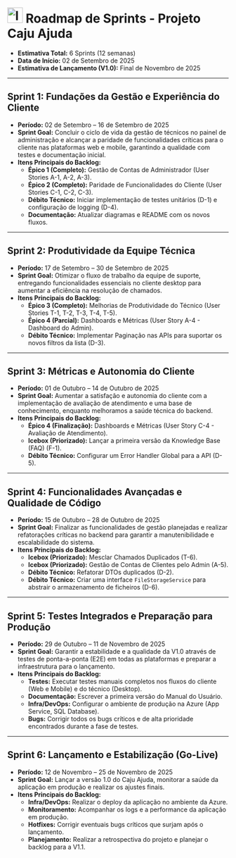# <img width="35" height="35" alt="logo caju (1)-Photoroom" src="https://github.com/user-attachments/assets/0ded85a6-c88c-416c-80d1-aaf5b5effb11" /> Roadmap de Sprints - Projeto Caju Ajuda

* **Estimativa Total:** 6 Sprints (12 semanas)
* **Data de Início:** 02 de Setembro de 2025
* **Estimativa de Lançamento (V1.0):** Final de Novembro de 2025

---

## Sprint 1: Fundações da Gestão e Experiência do Cliente
* **Período:** 02 de Setembro – 16 de Setembro de 2025
* **Sprint Goal:** Concluir o ciclo de vida da gestão de técnicos no painel de administração e alcançar a paridade de funcionalidades críticas para o cliente nas plataformas web e mobile, garantindo a qualidade com testes e documentação inicial.
* **Itens Principais do Backlog:**
    * **Épico 1 (Completo):** Gestão de Contas de Administrador (User Stories A-1, A-2, A-3).
    * **Épico 2 (Completo):** Paridade de Funcionalidades do Cliente (User Stories C-1, C-2, C-3).
    * **Débito Técnico:** Iniciar implementação de testes unitários (D-1) e configuração de logging (D-4).
    * **Documentação:** Atualizar diagramas e README com os novos fluxos.

---

## Sprint 2: Produtividade da Equipe Técnica
* **Período:** 17 de Setembro – 30 de Setembro de 2025
* **Sprint Goal:** Otimizar o fluxo de trabalho da equipe de suporte, entregando funcionalidades essenciais no cliente desktop para aumentar a eficiência na resolução de chamados.
* **Itens Principais do Backlog:**
    * **Épico 3 (Completo):** Melhorias de Produtividade do Técnico (User Stories T-1, T-2, T-3, T-4, T-5).
    * **Épico 4 (Parcial):** Dashboards e Métricas (User Story A-4 - Dashboard do Admin).
    * **Débito Técnico:** Implementar Paginação nas APIs para suportar os novos filtros da lista (D-3).

---

## Sprint 3: Métricas e Autonomia do Cliente
* **Período:** 01 de Outubro – 14 de Outubro de 2025
* **Sprint Goal:** Aumentar a satisfação e autonomia do cliente com a implementação de avaliação de atendimento e uma base de conhecimento, enquanto melhoramos a saúde técnica do backend.
* **Itens Principais do Backlog:**
    * **Épico 4 (Finalização):** Dashboards e Métricas (User Story C-4 - Avaliação de Atendimento).
    * **Icebox (Priorizado):** Lançar a primeira versão da Knowledge Base (FAQ) (F-1).
    * **Débito Técnico:** Configurar um Error Handler Global para a API (D-5).

---

## Sprint 4: Funcionalidades Avançadas e Qualidade de Código
* **Período:** 15 de Outubro – 28 de Outubro de 2025
* **Sprint Goal:** Finalizar as funcionalidades de gestão planejadas e realizar refatorações críticas no backend para garantir a manutenibilidade e escalabilidade do sistema.
* **Itens Principais do Backlog:**
    * **Icebox (Priorizado):** Mesclar Chamados Duplicados (T-6).
    * **Icebox (Priorizado):** Gestão de Contas de Clientes pelo Admin (A-5).
    * **Débito Técnico:** Refatorar DTOs duplicados (D-2).
    * **Débito Técnico:** Criar uma interface `FileStorageService` para abstrair o armazenamento de ficheiros (D-6).

---

## Sprint 5: Testes Integrados e Preparação para Produção
* **Período:** 29 de Outubro – 11 de Novembro de 2025
* **Sprint Goal:** Garantir a estabilidade e a qualidade da V1.0 através de testes de ponta-a-ponta (E2E) em todas as plataformas e preparar a infraestrutura para o lançamento.
* **Itens Principais do Backlog:**
    * **Testes:** Executar testes manuais completos nos fluxos do cliente (Web e Mobile) e do técnico (Desktop).
    * **Documentação:** Escrever a primeira versão do Manual do Usuário.
    * **Infra/DevOps:** Configurar o ambiente de produção na Azure (App Service, SQL Database).
    * **Bugs:** Corrigir todos os bugs críticos e de alta prioridade encontrados durante a fase de testes.

---

## Sprint 6: Lançamento e Estabilização (Go-Live)
* **Período:** 12 de Novembro – 25 de Novembro de 2025
* **Sprint Goal:** Lançar a versão 1.0 do Caju Ajuda, monitorar a saúde da aplicação em produção e realizar os ajustes finais.
* **Itens Principais do Backlog:**
    * **Infra/DevOps:** Realizar o deploy da aplicação no ambiente da Azure.
    * **Monitoramento:** Acompanhar os logs e a performance da aplicação em produção.
    * **Hotfixes:** Corrigir eventuais bugs críticos que surjam após o lançamento.
    * **Planejamento:** Realizar a retrospectiva do projeto e planejar o backlog para a V1.1.
